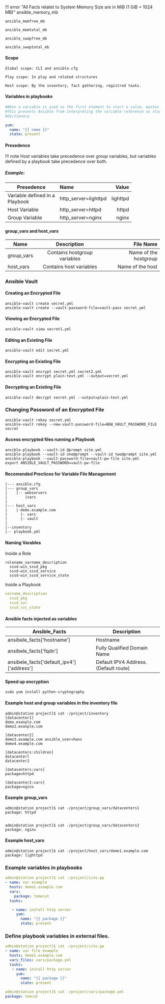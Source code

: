 #### 
!!! error "All Facts relatet to System Memory Size are in MiB (1 GiB = 1024 MB)"
    ansible_memory_mb  

    ansible_memfree_mb

    ansible_memtotal_mb

    ansible_swapfree_mb

    ansible_swaptotal_mb


#### Scope
```
Global scope: CLI and ansible.cfg

Play scope: In play and related structures

Host scope: By the inventory, fact gathering, registred tasks. 

```
#### Variables in playbooks
```yaml
#When a variable is used as the first element to start a value, quotes are mandatory
#This prevents Ansible from interpreting the variable reference as starting a YAML
#dictionary.

yum:
  name: "{{ name }}"
  state: present
```
#### Presedence

!!! note
    Host variables take precedence over group variables, but variables defined by a playbook
    take precedence over both.

##### Example:

| Presedence                           | Name                                  | Value         |
| -------------                        |:-------------                        | -----:        |
| Variable defined in a <br> Playbook       | http_server=lighttpd                  | lighttpd      |
| Host Variable                        | http_server=httpd                     | httpd         |
| Group Variable                       | http_server=nginx                     | nginx         |

#### group_vars and host_vars

| Name                                 | Description                           |  File Name                |
| -------------                        |:-------------:                        |  -----:                   |
| group_vars                           | Contains hostgroup variables          |  Name of the hostgroup    |
| host_vars                            | Contains host variables               |  Name of the host         |

<a name="vault"></a>
### Ansible Vault
#### Creating an Encrypted File
```
ansible-vault create secret.yml
ansible-vault create --vault-password-file=vault-pass secret.yml
```
#### Viewing an Encrypted File
```
ansible-vault view secret1.yml
```
#### Editing an Existing File
```
ansible-vault edit secret.yml
```

#### Encrypting an Existing File
```
ansible-vault encrypt secret.yml secret2.yml
ansible-vault encrypt plain-text.yml --output=secret.yml 
```
#### Decrypting an Existing File
```
ansible-vault decrypt secret.yml --output=plain-text.yml
```
### Changing Password of an Encrypted File
```
ansible-vault rekey secret.yml
ansible-vault rekey --new-vault-password-file=NEW_VAULT_PASSWORD_FILE secret
```
#### Access encrypted files running a Playbook
```
ansible-playbook --vault-id @prompt site.yml
ansible-playbook --vault-id one@prompt --vault-id two@prompt site.yml
ansible-playbook --vault-password-file=vault-pw-file site.yml
export ANSIBLE_VAULT_PASSWORD=vault-pw-file
```
#### Recomended Prectices for Variable File Management
```
|--- ansible.cfg
|--- group_vars
|    |-- webservers
|        |vars
|
|--- host_vars
|    |-demo.example.com
|      |- vars
|      |- vault
|
|--inventory
|-- playbook.yml
```

#### Naming Varables
Inside a Role
```
rolename_varname_description
  sssd-win_sssd_pkg
  sssd-win_sssd_service
  sssd-win_sssd_service_state
```
Inside a Playbook
```yaml
varname_description
  sssd_pkg
  sssd_svc
  sssd_svc_state
```

#### Ansible facts injected as variables
| Ansible_Facts                                                          | Description                           | 
| -------------                                                          | -------------                         | 
| ansibele_facts['hostname']                                             | Hostname                              | 
| ansibele_facts['fqdn']                                                 | Fully Qualified Domain Name           | 
| ansibele_facts['default_ipv4']['address']                              | Default IPV4 Address.(Default route)  | 

#### Speed up encryption
```
sudo yum install python-cryptography
```
#### Example host and group variables in the inventory file

```
admin@station project]$ cat -/project/inventory
[datacenter1]
demo.exanple.com 
demo2.exanple.com

[datacenter2]
demo3.example.com ansible_user=hans
demo4.example.com

[datacenters:children]
datacenterl
datacenter2

[datacenters:vars]
package=httpd

[datacenter2:vars]
package=nginx
```
#### Example group_vars
```
admin@station project]$ cat -/project/group_vars/datacenters1
package: httpd


admin@station project]$ cat -/project/group_vars/datacenters2
package: nginx
```
#### Example host_vars
```
admin@station project]$ cat -/project/host_vars/demo1.example.com
package: lighttpd
```
### Example variables in playbooks
```yaml
admin@station project]$ cat -/project/site.pp
- name: var example
  hosts: demo1.example.com
  vars:
    package: tomecat
  tasks:

   - name: install http server
     yum:
       name: "{{ package }}"
       state: present

```

### Define playbook variables in external files.
```yaml
admin@station project]$ cat -/project/site.pp
- name: var file example
  hosts: demo1.example.com
  vars_files: vars/package.yml
  tasks:
   - name: install http server
     yum:
       name: "{{ package }}"
       state: present
```
```yaml
admin@station project]$ cat -/project/vars/package.yml
package: tomcat
```
